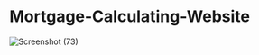 # Mortgage-Calculating-Website

![Screenshot (73)](https://user-images.githubusercontent.com/111358462/225677531-b7df7193-7396-479e-88c8-f099e89e5076.png)
